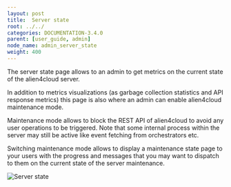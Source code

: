 ```yaml
---
layout: post
title:  Server state
root: ../../
categories: DOCUMENTATION-3.4.0
parent: [user_guide, admin]
node_name: admin_server_state
weight: 400
---
```


The server state page allows to an admin to get metrics on the current state of the alien4cloud server.

In addition to metrics visualizations (as garbage collection statistics and API response metrics) this page is also where an admin can enable alien4cloud maintenance mode.

Maintenance mode allows to block the REST API of alien4cloud to avoid any user operations to be triggered. Note that some internal process within the server may still be active like event fetching from orchestrators etc.

Switching maintenance mode allows to display a maintenance state page to your users with the progress and messages that you may want to dispatch to them on the current state of the server maintenance.

![Server state](../../images/3.4.0/user_guide/admin_server_state.png)